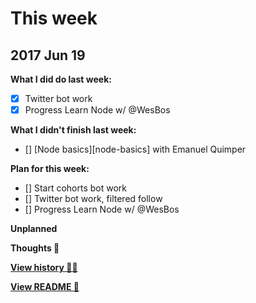 # This week

## 2017 Jun 19

**What I did do last week:**

- [x] Twitter bot work
- [x] Progress Learn Node w/ @WesBos

**What I didn't finish last week:**

- [] [Node basics][node-basics] with Emanuel Quimper

**Plan for this week:**

- [] Start cohorts bot work
- [] Twitter bot work, filtered follow
- [] Progress Learn Node w/ @WesBos

**Unplanned**


**Thoughts 💭**


**[View history 👵👴](history.md#history)**

**[View README 👀](README.md#personal-goals)**

<!-- links -->
[cc]: https://github.com/Chingu-cohorts
[gcl-tut]: https://github.com/graphcool-examples/react-graphql/tree/master/quickstart-with-apollo

